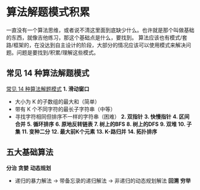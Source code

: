 # 算法解题模式积累
一直没有一个算法思维，或者说不清这里面到底缺少什么。也许就是那个叫做基础的东西，就像吉他练习，那这个基础点是什么，要找到。
算法应该也有模式/套路/框架的，在没达到自主设计的阶段，大部分的情况应该可以使用模式来解决问题。问题是要找到/积累/理解这些模式。


## 常见 14 种算法解题模式
[常见 14 种算法解题模式](https://www.bilibili.com/read/cv12402113)
**1. 滑动窗口**
- 大小为 K 的子数组的最大和（简单）
- 带有 K 个不同字符的最长子字符串（中等）
- 寻找字符相同但排序不一样的字符串（困难）
**2. 双指针**
**3. 快慢指针**
**4. 区间合并**
**5. 循环排序**
**6. 原地反转链表**
**7. 树上的BFS**
**8. 树上的DFS**
**9. 双堆**
**10. 子集**
**11. 变种二分**
**12. 最大前K个元素**
**13. K-路归并**
**14. 拓扑排序**

## 五大基础算法
**分治**
**贪婪**
**动态规划**
- 递归的暴力解法 -> 带备忘录的递归解法 -> 非递归的动态规划解法
**回溯**
**穷举**